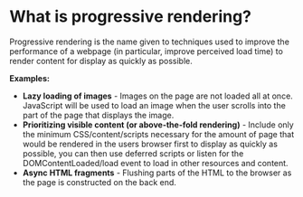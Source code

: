 # What is progressive rendering?

Progressive rendering is the name given to techniques used to improve the performance of a webpage (in particular, improve perceived load time) to render content for display as quickly as possible.

**Examples:**

-   **Lazy loading of images** - Images on the page are not loaded all at once. JavaScript will be used to load an image when the user scrolls into the part of the page that displays the image.
-   **Prioritizing visible content (or above-the-fold rendering)** - Include only the minimum CSS/content/scripts necessary for the amount of page that would be rendered in the users browser first to display as quickly as possible, you can then use deferred scripts or listen for the DOMContentLoaded/load event to load in other resources and content.
-   **Async HTML fragments** - Flushing parts of the HTML to the browser as the page is constructed on the back end.